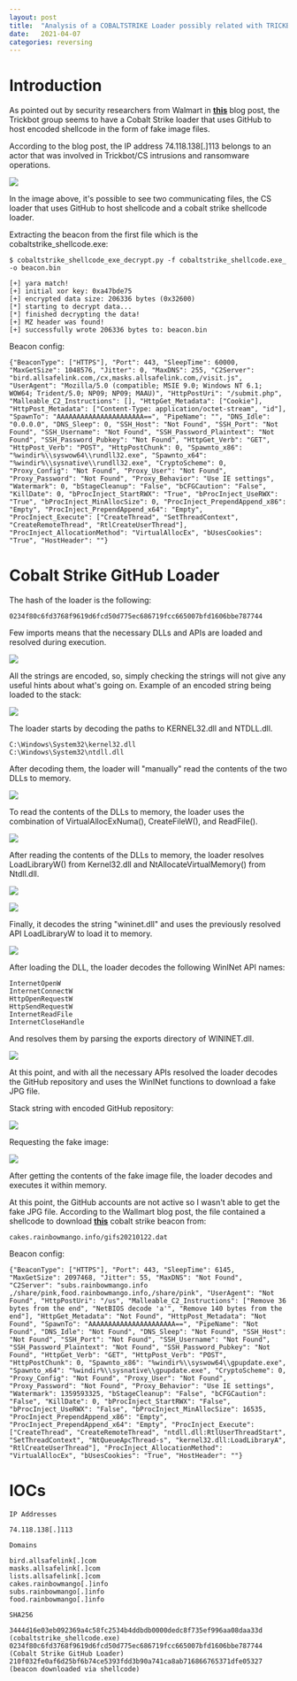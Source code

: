 ```yaml
---
layout: post
title:  "Analysis of a COBALTSTRIKE Loader possibly related with TRICKBOT crew"
date:   2021-04-07
categories: reversing
---
```

# Introduction

As pointed out by security researchers from Walmart in **[this](https://medium.com/walmartglobaltech/trickbot-crews-new-cobaltstrike-loader-32c72b78e81c)** blog post, the Trickbot group seems to have a Cobalt Strike loader that uses GitHub to host encoded shellcode in the form of fake image files.

According to the blog post, the IP address 74.118.138[.]113 belongs to an actor that was involved in Trickbot/CS intrusions and ransomware operations.

![ ](/assets/images/cobaltstrike_github_loader_trickbot/image-20210406153604544.png)

In the image above, it's possible to see two communicating files, the CS loader that uses GitHub to host shellcode and a cobalt strike shellcode loader.

Extracting the beacon from the first file which is the cobaltstrike_shellcode.exe:

```
$ cobaltstrike_shellcode_exe_decrypt.py -f cobaltstrike_shellcode.exe_ -o beacon.bin

[+] yara match!
[+] initial xor key: 0xa47bde75
[+] encrypted data size: 206336 bytes (0x32600)
[*] starting to decrypt data...
[*] finished decrypting the data!
[+] MZ header was found!
[+] successfully wrote 206336 bytes to: beacon.bin
```

Beacon config:

```
{"BeaconType": ["HTTPS"], "Port": 443, "SleepTime": 60000, "MaxGetSize": 1048576, "Jitter": 0, "MaxDNS": 255, "C2Server": "bird.allsafelink.com,/cx,masks.allsafelink.com,/visit.js", "UserAgent": "Mozilla/5.0 (compatible; MSIE 9.0; Windows NT 6.1; WOW64; Trident/5.0; NP09; NP09; MAAU)", "HttpPostUri": "/submit.php", "Malleable_C2_Instructions": [], "HttpGet_Metadata": ["Cookie"], "HttpPost_Metadata": ["Content-Type: application/octet-stream", "id"], "SpawnTo": "AAAAAAAAAAAAAAAAAAAAAA==", "PipeName": "", "DNS_Idle": "0.0.0.0", "DNS_Sleep": 0, "SSH_Host": "Not Found", "SSH_Port": "Not Found", "SSH_Username": "Not Found", "SSH_Password_Plaintext": "Not Found", "SSH_Password_Pubkey": "Not Found", "HttpGet_Verb": "GET", "HttpPost_Verb": "POST", "HttpPostChunk": 0, "Spawnto_x86": "%windir%\\syswow64\\rundll32.exe", "Spawnto_x64": "%windir%\\sysnative\\rundll32.exe", "CryptoScheme": 0, "Proxy_Config": "Not Found", "Proxy_User": "Not Found", "Proxy_Password": "Not Found", "Proxy_Behavior": "Use IE settings", "Watermark": 0, "bStageCleanup": "False", "bCFGCaution": "False", "KillDate": 0, "bProcInject_StartRWX": "True", "bProcInject_UseRWX": "True", "bProcInject_MinAllocSize": 0, "ProcInject_PrependAppend_x86": "Empty", "ProcInject_PrependAppend_x64": "Empty", "ProcInject_Execute": ["CreateThread", "SetThreadContext", "CreateRemoteThread", "RtlCreateUserThread"], "ProcInject_AllocationMethod": "VirtualAllocEx", "bUsesCookies": "True", "HostHeader": ""}
```

# Cobalt Strike GitHub Loader

The hash of the loader is the following:

````
0234f80c6fd3768f9619d6fcd50d775ec686719fcc665007bfd1606bbe787744
````

Few imports means that the necessary DLLs and APIs are loaded and resolved during execution.

![ ](/assets/images/cobaltstrike_github_loader_trickbot/image-20210406160542303.png) 

All the strings are encoded, so, simply checking the strings will not give any useful hints about what's going on. Example of an encoded string being loaded to the stack:

![ ](/assets/images/cobaltstrike_github_loader_trickbot/image-20210406161033498.png)

The loader starts by decoding the paths to KERNEL32.dll and NTDLL.dll.

```
C:\Windows\System32\kernel32.dll
C:\Windows\System32\ntdll.dll
```

After decoding them, the loader will "manually" read the contents of the two DLLs to memory.

![ ](/assets/images/cobaltstrike_github_loader_trickbot/image-20210406164133377.png)

To read the contents of the DLLs to memory, the loader uses the combination of VirtualAllocExNuma(), CreateFileW(), and ReadFile().

![ ](/assets/images/cobaltstrike_github_loader_trickbot/image-20210406164046171.png)

After reading the contents of the DLLs to memory, the loader resolves LoadLibraryW() from Kernel32.dll and NtAllocateVirtualMemory() from Ntdll.dll.

![ ](/assets/images/cobaltstrike_github_loader_trickbot/image-20210406165327499.png)



![ ](/assets/images/cobaltstrike_github_loader_trickbot/image-20210406165421176.png)

Finally, it decodes the string "wininet.dll" and uses the previously resolved API LoadLibraryW to load it to memory.

![ ](/assets/images/cobaltstrike_github_loader_trickbot/image-20210406165636093.png)

After loading the DLL, the loader decodes the following WinINet API names:

````
InternetOpenW
InternetConnectW
HttpOpenRequestW
HttpSendRequestW
InternetReadFile
InternetCloseHandle
````

And resolves them by parsing the exports directory of WININET.dll.

![ ](/assets/images/cobaltstrike_github_loader_trickbot/image-20210406172015364.png)

At this point, and with all the necessary APIs resolved the loader decodes the GitHub repository and uses the WinINet functions to download a fake JPG file.

Stack string with encoded GitHub repository:

![ ](/assets/images/cobaltstrike_github_loader_trickbot/image-20210406172722623.png)

Requesting the fake image:

![ ](/assets/images/cobaltstrike_github_loader_trickbot/image-20210406173021679.png)

After getting the contents of the fake image file, the loader decodes and executes it within memory.

At this point, the GitHub accounts are not active so I wasn't able to get the fake JPG file. According to the Wallmart blog post, the file contained a shellcode to download **[this](https://bazaar.abuse.ch/sample/210f032fe0af6d25bf6b74ce5393fdd3b90a741ca8ab716866765371dfe05327/)** cobalt strike beacon from:

```
cakes.rainbowmango.info/gifs20210122.dat
```

Beacon config:

```
{"BeaconType": ["HTTPS"], "Port": 443, "SleepTime": 6145, "MaxGetSize": 2097468, "Jitter": 55, "MaxDNS": "Not Found", "C2Server": "subs.rainbowmango.info ,/share/pink,food.rainbowmango.info,/share/pink", "UserAgent": "Not Found", "HttpPostUri": "/us", "Malleable_C2_Instructions": ["Remove 36 bytes from the end", "NetBIOS decode 'a'", "Remove 140 bytes from the end"], "HttpGet_Metadata": "Not Found", "HttpPost_Metadata": "Not Found", "SpawnTo": "AAAAAAAAAAAAAAAAAAAAAA==", "PipeName": "Not Found", "DNS_Idle": "Not Found", "DNS_Sleep": "Not Found", "SSH_Host": "Not Found", "SSH_Port": "Not Found", "SSH_Username": "Not Found", "SSH_Password_Plaintext": "Not Found", "SSH_Password_Pubkey": "Not Found", "HttpGet_Verb": "GET", "HttpPost_Verb": "POST", "HttpPostChunk": 0, "Spawnto_x86": "%windir%\\syswow64\\gpupdate.exe", "Spawnto_x64": "%windir%\\sysnative\\gpupdate.exe", "CryptoScheme": 0, "Proxy_Config": "Not Found", "Proxy_User": "Not Found", "Proxy_Password": "Not Found", "Proxy_Behavior": "Use IE settings", "Watermark": 1359593325, "bStageCleanup": "False", "bCFGCaution": "False", "KillDate": 0, "bProcInject_StartRWX": "False", "bProcInject_UseRWX": "False", "bProcInject_MinAllocSize": 16535, "ProcInject_PrependAppend_x86": "Empty", "ProcInject_PrependAppend_x64": "Empty", "ProcInject_Execute": ["CreateThread", "CreateRemoteThread", "ntdll.dll:RtlUserThreadStart", "SetThreadContext", "NtQueueApcThread-s", "kernel32.dll:LoadLibraryA", "RtlCreateUserThread"], "ProcInject_AllocationMethod": "VirtualAllocEx", "bUsesCookies": "True", "HostHeader": ""}
```

# IOCs

```
IP Addresses

74.118.138[.]113

Domains

bird.allsafelink[.]com
masks.allsafelink[.]com
lists.allsafelink[.]com
cakes.rainbowmango[.]info
subs.rainbowmango[.]info
food.rainbowmango[.]info

SHA256

3444d16e03eb092369a4c58fc2534b4ddbdb0000dedc8f735ef996aa08daa33d (cobaltstrike_shellcode.exe)
0234f80c6fd3768f9619d6fcd50d775ec686719fcc665007bfd1606bbe787744 (Cobalt Strike GitHub Loader)
210f032fe0af6d25bf6b74ce5393fdd3b90a741ca8ab716866765371dfe05327 (beacon downloaded via shellcode)
```
